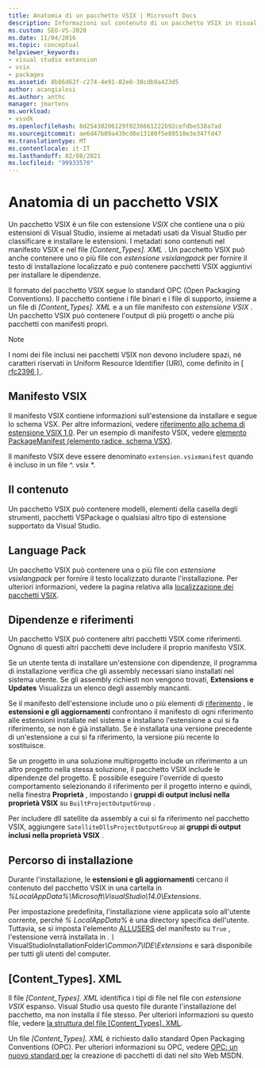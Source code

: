 ```yaml
---
title: Anatomia di un pacchetto VSIX | Microsoft Docs
description: Informazioni sul contenuto di un pacchetto VSIX in Visual Studio, un file che contiene una o più estensioni di Visual Studio e un file manifesto dei metadati.
ms.custom: SEO-VS-2020
ms.date: 11/04/2016
ms.topic: conceptual
helpviewer_keywords:
- visual studio extension
- vsix
- packages
ms.assetid: 8b86d62f-c274-4e91-82e0-38cdb9a423d5
author: acangialosi
ms.author: anthc
manager: jmartens
ms.workload:
- vssdk
ms.openlocfilehash: 8d25430206129f0236661222b92cefdbe538a7ad
ms.sourcegitcommit: ae6d47b09a439cd0e13180f5e89510e3e347fd47
ms.translationtype: MT
ms.contentlocale: it-IT
ms.lasthandoff: 02/08/2021
ms.locfileid: "99933570"
---
```

# <a name="anatomy-of-a-vsix-package"></a>Anatomia di un pacchetto VSIX
Un pacchetto VSIX è un file con estensione *VSIX* che contiene una o più estensioni di Visual Studio, insieme ai metadati usati da Visual Studio per classificare e installare le estensioni. I metadati sono contenuti nel manifesto VSIX e nel file *[Content_Types]. XML* . Un pacchetto VSIX può anche contenere uno o più file con *estensione vsixlangpack* per fornire il testo di installazione localizzato e può contenere pacchetti VSIX aggiuntivi per installare le dipendenze.

 Il formato del pacchetto VSIX segue lo standard OPC (Open Packaging Conventions). Il pacchetto contiene i file binari e i file di supporto, insieme a un file di *[Content_Types]. XML* e a un file manifesto con *estensione VSIX* . Un pacchetto VSIX può contenere l'output di più progetti o anche più pacchetti con manifesti propri.

> [!NOTE]
> I nomi dei file inclusi nei pacchetti VSIX non devono includere spazi, né caratteri riservati in Uniform Resource Identifier (URI), come definito in [ \[ rfc2396 \] ](https://www.rfc-editor.org/rfc/rfc2396.txt).

## <a name="the-vsix-manifest"></a>Manifesto VSIX
 Il manifesto VSIX contiene informazioni sull'estensione da installare e segue lo schema VSX. Per altre informazioni, vedere [riferimento allo schema di estensione VSIX 1,0](/previous-versions/dd393700(v=vs.110)). Per un esempio di manifesto VSIX, vedere [elemento PackageManifest (elemento radice, schema VSX)](/previous-versions/dd393754(v=vs.110)).

 Il manifesto VSIX deve essere denominato `extension.vsixmanifest` quando è incluso in un file ^. vsix *.

## <a name="the-content"></a>Il contenuto
 Un pacchetto VSIX può contenere modelli, elementi della casella degli strumenti, pacchetti VSPackage o qualsiasi altro tipo di estensione supportato da Visual Studio.

## <a name="language-packs"></a>Language Pack
 Un pacchetto VSIX può contenere una o più file con *estensione vsixlangpack* per fornire il testo localizzato durante l'installazione. Per ulteriori informazioni, vedere la pagina relativa alla [localizzazione dei pacchetti VSIX](../extensibility/localizing-vsix-packages.md).

## <a name="dependencies-and-references"></a>Dipendenze e riferimenti
 Un pacchetto VSIX può contenere altri pacchetti VSIX come riferimenti. Ognuno di questi altri pacchetti deve includere il proprio manifesto VSIX.

 Se un utente tenta di installare un'estensione con dipendenze, il programma di installazione verifica che gli assembly necessari siano installati nel sistema utente. Se gli assembly richiesti non vengono trovati, **Extensions e Updates** Visualizza un elenco degli assembly mancanti.

 Se il manifesto dell'estensione include uno o più elementi di [riferimento](/previous-versions/visualstudio/visual-studio-2010/dd393687(v=vs.100)) , le **estensioni e gli aggiornamenti** confrontano il manifesto di ogni riferimento alle estensioni installate nel sistema e installano l'estensione a cui si fa riferimento, se non è già installato. Se è installata una versione precedente di un'estensione a cui si fa riferimento, la versione più recente lo sostituisce.

 Se un progetto in una soluzione multiprogetto include un riferimento a un altro progetto nella stessa soluzione, il pacchetto VSIX include le dipendenze del progetto. È possibile eseguire l'override di questo comportamento selezionando il riferimento per il progetto interno e quindi, nella finestra **Proprietà** , impostando i **gruppi di output inclusi nella proprietà VSIX** su `BuiltProjectOutputGroup` .

 Per includere dll satellite da assembly a cui si fa riferimento nel pacchetto VSIX, aggiungere `SatelliteDllsProjectOutputGroup` ai **gruppi di output inclusi nella proprietà VSIX** .

## <a name="installation-location"></a>Percorso di installazione
 Durante l'installazione, le **estensioni e gli aggiornamenti** cercano il contenuto del pacchetto VSIX in una cartella in *%LocalAppData%\Microsoft\VisualStudio\14.0\Extensions*.

 Per impostazione predefinita, l'installazione viene applicata solo all'utente corrente, perché *% LocalAppData%* è una directory specifica dell'utente. Tuttavia, se si imposta l'elemento [ALLUSERS](/previous-versions/ee191547(v=vs.110)) del manifesto su `True` , l'estensione verrà installata in <em>. \\ </em> VisualStudioInstallationFolder<em>\Common7\IDE\Extensions</em> e sarà disponibile per tutti gli utenti del computer.

## <a name="content_typesxml"></a>[Content_Types]. XML
 Il file *[Content_Types]. XML* identifica i tipi di file nel file con *estensione VSIX* espanso. Visual Studio usa questo file durante l'installazione del pacchetto, ma non installa il file stesso. Per ulteriori informazioni su questo file, vedere [la struttura del file [Content_Types]. XML](the-structure-of-the-content-types-dot-xml-file.md).

 Un file *[Content_Types]. XML* è richiesto dallo standard Open Packaging Conventions (OPC). Per ulteriori informazioni su OPC, vedere [OPC: un nuovo standard per](/archive/blogs/msdnmagazine/opc-a-new-standard-for-packaging-your-data) la creazione di pacchetti di dati nel sito Web MSDN.